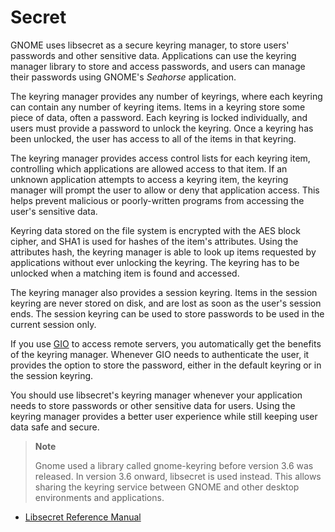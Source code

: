 # Secret

GNOME uses libsecret as a secure keyring manager, to store users'
passwords and other sensitive data. Applications can use the keyring
manager library to store and access passwords, and users can manage
their passwords using GNOME's *Seahorse* application.

The keyring manager provides any number of keyrings, where each keyring
can contain any number of keyring items. Items in a keyring store some
piece of data, often a password. Each keyring is locked individually,
and users must provide a password to unlock the keyring. Once a keyring
has been unlocked, the user has access to all of the items in that
keyring.

The keyring manager provides access control lists for each keyring item,
controlling which applications are allowed access to that item. If an
unknown application attempts to access a keyring item, the keyring
manager will prompt the user to allow or deny that application access.
This helps prevent malicious or poorly-written programs from accessing
the user's sensitive data.

Keyring data stored on the file system is encrypted with the AES block
cipher, and SHA1 is used for hashes of the item's attributes. Using the
attributes hash, the keyring manager is able to look up items requested
by applications without ever unlocking the keyring. The keyring has to
be unlocked when a matching item is found and accessed.

The keyring manager also provides a session keyring. Items in the
session keyring are never stored on disk, and are lost as soon as the
user's session ends. The session keyring can be used to store passwords
to be used in the current session only.

If you use [GIO]() to access remote servers, you automatically get the
benefits of the keyring manager. Whenever GIO needs to authenticate the
user, it provides the option to store the password, either in the
default keyring or in the session keyring.

You should use libsecret's keyring manager whenever your application
needs to store passwords or other sensitive data for users. Using the
keyring manager provides a better user experience while still keeping
user data safe and secure.

> **Note**
> 
> Gnome used a library called gnome-keyring before version 3.6 was
> released. In version 3.6 onward, libsecret is used instead. This
> allows sharing the keyring service between GNOME and other desktop
> environments and applications.

  - [Libsecret Reference
    Manual](http://developer.gnome.org/libsecret/unstable/)
